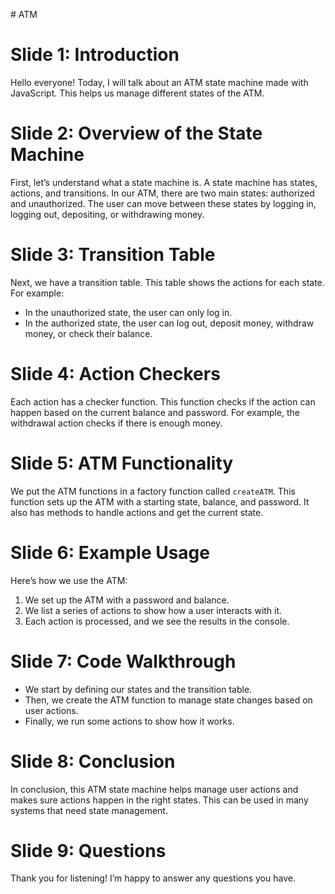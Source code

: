 #   A T M 
 
 
# Slide 1: Introduction
Hello everyone! Today, I will talk about an ATM state machine made with JavaScript. This helps us manage different states of the ATM.

# Slide 2: Overview of the State Machine
First, let’s understand what a state machine is. A state machine has states, actions, and transitions. In our ATM, there are two main states: authorized and unauthorized. The user can move between these states by logging in, logging out, depositing, or withdrawing money.

# Slide 3: Transition Table
Next, we have a transition table. This table shows the actions for each state. For example:
- In the unauthorized state, the user can only log in.
- In the authorized state, the user can log out, deposit money, withdraw money, or check their balance.

# Slide 4: Action Checkers
Each action has a checker function. This function checks if the action can happen based on the current balance and password. For example, the withdrawal action checks if there is enough money.

# Slide 5: ATM Functionality
We put the ATM functions in a factory function called `createATM`. This function sets up the ATM with a starting state, balance, and password. It also has methods to handle actions and get the current state.

# Slide 6: Example Usage
Here’s how we use the ATM:
1. We set up the ATM with a password and balance.
2. We list a series of actions to show how a user interacts with it.
3. Each action is processed, and we see the results in the console.

# Slide 7: Code Walkthrough
- We start by defining our states and the transition table.
- Then, we create the ATM function to manage state changes based on user actions.
- Finally, we run some actions to show how it works.

# Slide 8: Conclusion
In conclusion, this ATM state machine helps manage user actions and makes sure actions happen in the right states. This can be used in many systems that need state management.

# Slide 9: Questions
Thank you for listening! I’m happy to answer any questions you have.

